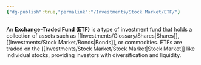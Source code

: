 ```yaml
---
{"dg-publish":true,"permalink":"/Investments/Stock Market/ETF/"}
---
```


An **Exchange-Traded Fund (ETF)** is a type of investment fund that holds a collection of assets such as [[Investments/Glossary/Shares\|Shares]], [[Investments/Stock Market/Bonds\|Bonds]], or commodities. ETFs are traded on the [[Investments/Stock Market/Stock Market\|Stock Market]] like individual stocks, providing investors with diversification and liquidity.